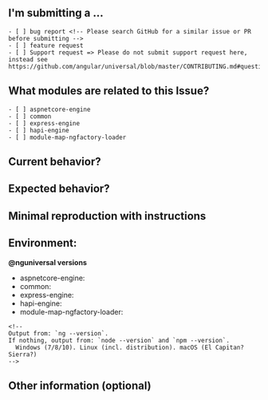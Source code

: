 <!--
PLEASE HELP US PROCESS GITHUB ISSUES FASTER BY PROVIDING THE FOLLOWING INFORMATION.

ISSUES MISSING IMPORTANT INFORMATION MAY BE CLOSED WITHOUT INVESTIGATION.
-->

## I'm submitting a ...
```
- [ ] bug report <!-- Please search GitHub for a similar issue or PR before submitting -->
- [ ] feature request
- [ ] Support request => Please do not submit support request here, instead see https://github.com/angular/universal/blob/master/CONTRIBUTING.md#question
```

## What modules are related to this Issue?
```
- [ ] aspnetcore-engine
- [ ] common
- [ ] express-engine
- [ ] hapi-engine
- [ ] module-map-ngfactory-loader
```

## Current behavior?

## Expected behavior?

## Minimal reproduction with instructions

## Environment:
**@nguniversal versions**
  - aspnetcore-engine: 
  - common:
  - express-engine:
  - hapi-engine:
  - module-map-ngfactory-loader:
```
<!--
Output from: `ng --version`.
If nothing, output from: `node --version` and `npm --version`.
  Windows (7/8/10). Linux (incl. distribution). macOS (El Capitan? Sierra?)
-->
```

## Other information (optional)
